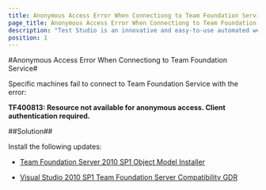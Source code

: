 ```yaml
---
title: Anonymous Access Error When Connectiong to Team Foundation Service
page_title: Anonymous Access Error When Connectiong to Team Foundation Service
description: "Test Studio is an innovative and easy-to-use automated web, WPF and load testing solution. Test Studio tests support essential technologies like ASP.NET AJAX, Silverlight, PHP and MVC. HTML5, Testing framework, functional testing, performance testing, load testing, exploratory testing, manual testing."
position: 1
---
```

#Anonymous Access Error When Connectiong to Team Foundation Service#

Specific machines fail to connect to Team Foundation Service with the error:

**TF400813: Resource not available for anonymous access. Client authentication required.**

##Solution##

Install the following updates:

* <a href="http://visualstudiogallery.msdn.microsoft.com/a37e19fb-3052-4fc9-bef7-4a4682069a75" target="_blank">Team Foundation Server 2010 SP1 Object Model Installer</a>

* <a href="http://www.microsoft.com/en-us/download/details.aspx?id=29082" target="_blank">Visual Studio 2010 SP1 Team Foundation Server Compatibility GDR</a>


